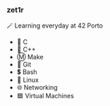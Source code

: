### zet1r
🪄 Learning everyday at 42 Porto  
- 🔹 C  
- 🔷 C++  
- Ⓜ️ Make 
- 🔶 Git  
- 💲 Bash  
- 🐧 Linux  
- 🌐 Networking  
- 🟦 Virtual Machines

<!--
**zetir/zetir** is a ✨ _special_ ✨ repository because its `README.md` (this file) appears on your GitHub profile.

Here are some ideas to get you started:

- 🔭 I’m currently working on ...
- 🌱 I’m currently learning ...
- 👯 I’m looking to collaborate on ...
- 🤔 I’m looking for help with ...
- 💬 Ask me about ...
- 📫 How to reach me: ...
- 😄 Pronouns: ...
- ⚡ Fun fact: ...
-->
